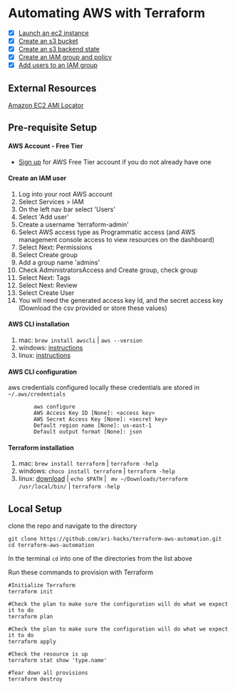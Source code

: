# Automating AWS with Terraform

- [x] [Launch an ec2 instance](/launch-ec2-instance)
- [X] [Create an s3 bucket](/create-s3-bucket)
- [x] [Create an s3 backend state](/create-s3-backend-state)
- [X] [Create an IAM group and policy](/create-iam-group-policy)
- [x] [Add users to an IAM group](/add-users-to-iam-group)
  
## External Resources
   [Amazon EC2 AMI Locator](https://cloud-images.ubuntu.com/locator/ec2/)

## Pre-requisite Setup 

#### AWS Account - Free Tier
- [Sign up](https://aws.amazon.com/free) for AWS Free Tier account if you do not already have one
  
#### Create an IAM user
   1. Log into your root AWS account
   2. Select Services > IAM
   3. On the left nav bar select 'Users'
   4. Select 'Add user'
   5. Create a username 'terraform-admin'
   6. Select AWS access type as Programmatic access (and AWS management console access to view resources on the dashboard)
   7. Select Next: Permissions
   8. Select Create group
   9. Add a group name 'admins'
   10. Check AdministratorsAccess and Create group, check group
   11. Select Next: Tags 
   12. Select Next: Review 
   13. Select Create User
   14. You will need the generated access key Id, and the secret access key (Download the csv provided or store these values)
   

#### AWS CLI installation
  1. mac: `brew install awscli` | `aws --version`
  2. windows: [instructions](https://docs.aws.amazon.com/cli/latest/userguide/install-cliv2-windows.html)
  3. linux:   [instructions](https://docs.aws.amazon.com/cli/latest/userguide/install-cliv2-linux.html)

#### AWS CLI configuration 
   aws credentials configured locally
   these credentials are stored  in `~/.aws/credentials`  
```
        aws configure   
        AWS Access Key ID [None]: <access key>
        AWS Secret Access Key [None]: <secret key>
        Default region name [None]: us-east-1
        Default output format [None]: json
```

   
#### Terraform installation
   1. mac: `brew install terraform` | `terraform -help`
   2. windows: `choco install terraform` | `terraform -help`
   3. linux: [download](https://www.terraform.io/downloads.html) | `echo $PATH` | ` mv ~/Downloads/terraform /usr/local/bin/` | `terraform -help`


## Local Setup 

clone the repo and navigate to the directory
```
git clone https://github.com/ari-hacks/terraform-aws-automation.git
cd terraform-aws-automation
```

In the terminal `cd` into one of the directories from the list above

Run these commands to provision with Terraform 

```HCL
#Initialize Terraform
terraform init
```

```HCL
#Check the plan to make sure the configuration will do what we expect it to do
terraform plan
```

```HCL
#Check the plan to make sure the configuration will do what we expect it to do
terraform apply
```

```HCL
#Check the resource is up
terraform stat show 'type.name'
```

```HCL
#Tear down all provisions
terraform destroy
```


